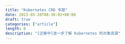 ```yaml
---
title: "Kubernetes CRD 专题"
date: 2023-05-28T08:30:02+08:00
draft: true
categories: ["article"]
length: 0
description: "[迁移中]进一步了解 Kubernetes 的对象资源"
---
```


